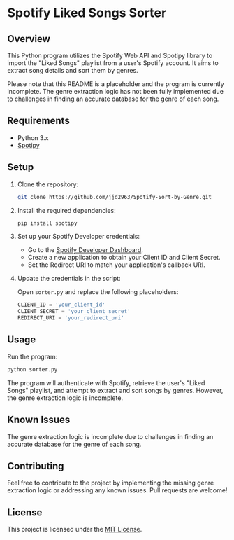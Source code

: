 # Spotify Liked Songs Sorter

## Overview

This Python program utilizes the Spotify Web API and Spotipy library to import the "Liked Songs" playlist from a user's Spotify account. It aims to extract song details and sort them by genres.

Please note that this README is a placeholder and the program is currently incomplete. The genre extraction logic has not been fully implemented due to challenges in finding an accurate database for the genre of each song.

## Requirements

- Python 3.x
- [Spotipy](https://spotipy.readthedocs.io/en/2.19.0/)

## Setup

1. Clone the repository:

   ```bash
   git clone https://github.com/jjd2963/Spotify-Sort-by-Genre.git
   ```

2. Install the required dependencies:

   ```bash
   pip install spotipy
   ```

3. Set up your Spotify Developer credentials:

   - Go to the [Spotify Developer Dashboard](https://developer.spotify.com/dashboard/).
   - Create a new application to obtain your Client ID and Client Secret.
   - Set the Redirect URI to match your application's callback URI.

4. Update the credentials in the script:

   Open `sorter.py` and replace the following placeholders:

   ```python
   CLIENT_ID = 'your_client_id'
   CLIENT_SECRET = 'your_client_secret'
   REDIRECT_URI = 'your_redirect_uri'
   ```

## Usage

Run the program:

```bash
python sorter.py
```

The program will authenticate with Spotify, retrieve the user's "Liked Songs" playlist, and attempt to extract and sort songs by genres. However, the genre extraction logic is incomplete.

## Known Issues

The genre extraction logic is incomplete due to challenges in finding an accurate database for the genre of each song.

## Contributing

Feel free to contribute to the project by implementing the missing genre extraction logic or addressing any known issues. Pull requests are welcome!

## License

This project is licensed under the [MIT License](LICENSE).
